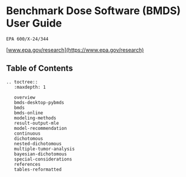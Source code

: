 # Benchmark Dose Software (BMDS) User Guide

`EPA 600/X-24/344`

[www.epa.gov/research](https://www.epa.gov/research)

## Table of Contents
```{eval-rst}
.. toctree::
   :maxdepth: 1

   overview
   bmds-desktop-pybmds
   bmds
   bmds-online
   modeling-methods
   result-output-mle
   model-recommendation
   continuous
   dichotomous
   nested-dichotomous
   multiple-tumor-analysis
   bayesian-dichotomous
   special-considerations
   references
   tables-reformatted
```
